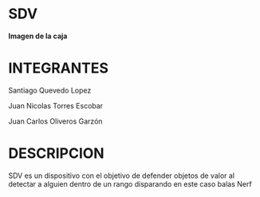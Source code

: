 # SDV

<b> Imagen de la caja </b> 
 

# INTEGRANTES
<p>Santiago Quevedo Lopez</p>
<p>Juan Nicolas Torres Escobar</p>
<p>Juan Carlos Oliveros Garzón</p>

# DESCRIPCION

<p>SDV es un dispositivo con el objetivo de defender objetos de valor al detectar a alguien dentro de un rango disparando en este caso balas Nerf</p>
